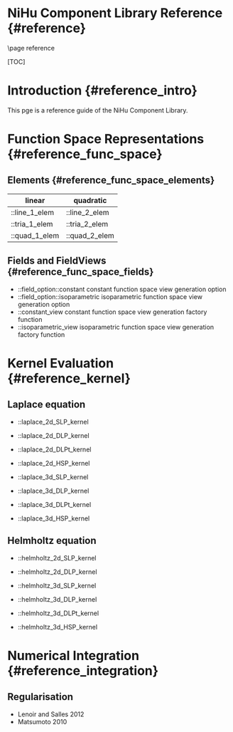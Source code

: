 NiHu Component Library Reference {#reference}
================================

\page reference

[TOC]

Introduction {#reference_intro}
============

This pge is a reference guide of the NiHu Component Library.

Function Space Representations {#reference_func_space}
==============================

Elements {#reference_func_space_elements}
--------

 linear        | quadratic
---------------|---------------
 ::line_1_elem | ::line_2_elem 
 ::tria_1_elem | ::tria_2_elem 
 ::quad_1_elem | ::quad_2_elem 

Fields and FieldViews {#reference_func_space_fields}
---------------------

- ::field_option::constant constant function space view generation option
- ::field_option::isoparametric isoparametric function space view generation option
- ::constant_view constant function space view generation factory function
- ::isoparametric_view isoparametric function space view generation factory function

Kernel Evaluation {#reference_kernel}
=================

Laplace equation
----------------

- ::laplace_2d_SLP_kernel
- ::laplace_2d_DLP_kernel
- ::laplace_2d_DLPt_kernel
- ::laplace_2d_HSP_kernel

- ::laplace_3d_SLP_kernel
- ::laplace_3d_DLP_kernel
- ::laplace_3d_DLPt_kernel
- ::laplace_3d_HSP_kernel

Helmholtz equation
------------------

- ::helmholtz_2d_SLP_kernel
- ::helmholtz_2d_DLP_kernel

- ::helmholtz_3d_SLP_kernel
- ::helmholtz_3d_DLP_kernel
- ::helmholtz_3d_DLPt_kernel
- ::helmholtz_3d_HSP_kernel

Numerical Integration {#reference_integration}
=====================

Regularisation
--------------

- Lenoir and Salles 2012
- Matsumoto 2010

